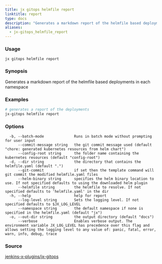 ```yaml
---
title: jx gitops helmfile report
linktitle: report
type: docs
description: "Generates a markdown report of the helmfile based deployments in each namespace"
aliases:
  - jx-gitops_helmfile_report
---
```


### Usage

```
jx gitops helmfile report
```

### Synopsis

Generates a markdown report of the helmfile based deployments in each namespace

### Examples

  ```bash
  # generates a report of the deployments
  jx-gitops helmfile report

  ```
### Options

```
  -b, --batch-mode              Runs in batch mode without prompting for user input
      --commit-message string   the git commit message used (default "chore: generated kubernetes resources from helm chart")
      --config-root string      the folder name containing the kubernetes resources (default "config-root")
  -d, --dir string              the directory that contains the helmfile.yaml (default ".")
      --git-commit              if set then the template command will git commit the modified helmfile.yaml files
      --helm-binary string      specifies the helm binary location to use. If not specified defaults to using the downloaded helm plugin
      --helmfile string         the helmfile to resolve. If not specified defaults to 'helmfile.yaml' in the dir
  -h, --help                    help for report
      --log-level string        Sets the logging level. If not specified defaults to $JX_LOG_LEVEL
      --namespace string        the default namespace if none is specified in the helmfile.yaml (default "jx")
  -o, --out-dir string          the output directory (default "docs")
      --verbose                 Enables verbose output. The environment variable JX_LOG_LEVEL has precedence over this flag and allows setting the logging level to any value of: panic, fatal, error, warn, info, debug, trace
```



### Source

[jenkins-x-plugins/jx-gitops](https://github.com/jenkins-x-plugins/jx-gitops)
